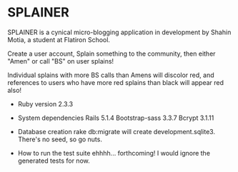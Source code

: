 # SPLAINER

SPLAINER is a cynical micro-blogging application in development by Shahin Motia, a student at Flatiron School.

Create a user account, Splain something to the community, then either "Amen" or call "BS" on user splains!  

Individual splains with more BS calls than Amens will discolor red, and references to users who have more red splains than black will appear red also!

* Ruby version
2.3.3

* System dependencies
Rails 5.1.4
Bootstrap-sass 3.3.7
Bcrypt 3.1.11

* Database creation
rake db:migrate will create development.sqlite3. There's no seed, so go nuts.

* How to run the test suite
ehhhh... forthcoming!  I would ignore the generated tests for now.
